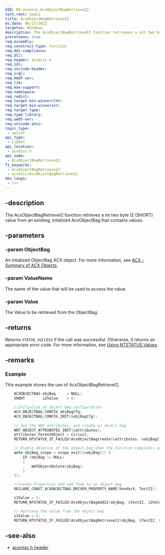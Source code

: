 ```yaml
---
UID: NF:acxmisc.AcxObjectBagRetrieveI2
tech.root: audio
title: AcxObjectBagRetrieveI2
ms.date: 06/17/2022
targetos: Windows
description: The AcxObjectBagRetrieveI2 function retrieves a int two byte I2 (SHORT) value from an existing, intialized AcxObjectBag that contains values. 
prerelease: true
req.assembly: 
req.construct-type: function
req.ddi-compliance: 
req.dll: 
req.header: acxmisc.h
req.idl: 
req.include-header: 
req.irql: 
req.kmdf-ver: 
req.lib: 
req.max-support: 
req.namespace: 
req.redist: 
req.target-min-winverclnt: 
req.target-min-winversvr: 
req.target-type: 
req.type-library: 
req.umdf-ver: 
req.unicode-ansi: 
topic_type:
 - apiref
api_type:
 - LibDef
api_location:
 - acxmisc.h
api_name:
 - AcxObjectBagRetrieveI2
f1_keywords:
 - AcxObjectBagRetrieveI2
 - acxmisc/AcxObjectBagRetrieveI2
dev_langs:
 - c++
---
```


## -description

The AcxObjectBagRetrieveI2 function retrieves a int two byte I2 (SHORT) value from an existing, intialized AcxObjectBag that contains values. 

## -parameters

### -param ObjectBag

An intialized ObjectBag ACX object. For more information, see [ACX - Summary of ACX Objects](/windows-hardware/drivers/audio/acx-summary-of-objects).

### -param ValueName

The name of the value that will be used to access the value.

### -param Value

The Value to be retrieved from the ObjectBag.

## -returns

Returns `STATUS_SUCCESS` if the call was successful. Otherwise, it returns an appropriate error code. For more information, see [Using NTSTATUS Values](/windows-hardware/drivers/kernel/using-ntstatus-values).

## -remarks

### Example

This example shows the use of AcxObjectBagRetrieveI2.

```cpp
    ACXOBJECTBAG objBag     = NULL;
    SHORT        i2Value    = 0;

    //Initialize an object bag configuration
    ACX_OBJECTBAG_CONFIG objBagCfg;
    ACX_OBJECTBAG_CONFIG_INIT(&objBagCfg);
    
    // Set the WDF attributes, and create an object bag 
    WDF_OBJECT_ATTRIBUTES_INIT(&attributes);
    attributes.ParentObject = Circuit;
    RETURN_NTSTATUS_IF_FAILED(AcxObjectBagCreate(&attributes, &objBagCfg, &objBag));

    // Enable deletion of the object bag when the function completes and goes out of scope
    auto objBag_scope = scope_exit([&objBag]() {
        if (objBag != NULL)
        {
            WdfObjectDelete(objBag);
        }
    });

    //Create Properties and add them to an object bag
    DECLARE_CONST_ACXOBJECTBAG_DRIVER_PROPERTY_NAME(VendorX, TestI2);

    i2Value = 1;
    RETURN_NTSTATUS_IF_FAILED(AcxObjectBagAddI2(objBag, &TestI2, i2Value));

    // Retrieve the value from the object bag
    i2Value = 0;
    RETURN_NTSTATUS_IF_FAILED(AcxObjectBagRetrieveI2(objBag, &TestI2, &i2Value));
```

## -see-also

- [acxmisc.h header](index.md)
